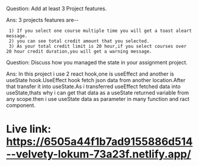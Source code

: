 Question: Add at least 3 Project features.

Ans: 3 projects features are--

     1) If you select one course multiple time you will get a toast aleart message.
     2) you can see total credit amount that you selected.
     3) As your total credit limit is 20 hour,if you select courses over 20 hour credit duration,you will get a warning message.



  Question: Discuss how you managed the state in your assignment project.   

  Ans: In this project i use 2 react hook,one is useEffect and another is useState hook.UseEffect hook fetch json data from another location.After that transfer it into useState.As i transferred useEffect fetched data into useState,thats why i can get that data as a useState returned variable  from any scope.then i use useState data as parameter in many function and ract component.


 # Live link: https://6505a44f1b7ad9155886d514--velvety-lokum-73a23f.netlify.app/